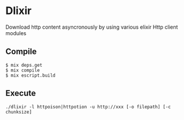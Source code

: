 # Dlixir

Download http content asyncronously by using various elixir Http client modules

## Compile
```
$ mix deps.get
$ mix compile
$ mix escript.build
```

## Execute
```
./dlixir -l httpoison|httpotion -u http://xxx [-o filepath] [-c chunksize]
```
